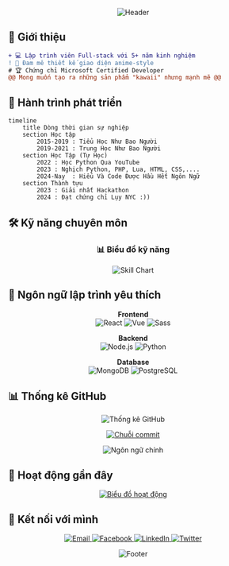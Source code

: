 <p align="center">
  <img src="https://capsule-render.vercel.app/api?type=waving&color=ffcce6&height=200&section=header&text=Chào+Mừng+Bạn+Đã+Đến+Với+Github+Của+Tôi.&fontSize=40&fontColor=ff66b2&animation=fadeIn&fontAlignY=35" alt="Header" />
</p>

## 🌸 Giới thiệu

```diff
+ 💻 Lập trình viên Full-stack với 5+ năm kinh nghiệm
! 🎨 Đam mê thiết kế giao diện anime-style
# 🏆 Chứng chỉ Microsoft Certified Developer
@@ Mong muốn tạo ra những sản phẩm "kawaii" nhưng mạnh mẽ @@
```

## 🎀 Hành trình phát triển

```mermaid
timeline
    title Dòng thời gian sự nghiệp
    section Học tập
        2015-2019 : Tiểu Học Như Bao Người
        2019-2021 : Trung Học Như Bao Người
    section Học Tập (Tự Học)
        2022 : Học Python Qua YouTube
        2023 : Nghịch Python, PHP, Lua, HTML, CSS,....
        2024-Nay  : Hiểu Và Code Được Hầu Hết Ngôn Ngữ
    section Thành tựu
        2023 : Giải nhất Hackathon
        2024 : Đạt chứng chỉ Lụy NYC :))
```

## 🛠 Kỹ năng chuyên môn

<div align="center">
  
  ### 📊 Biểu đồ kỹ năng
  ![Skill Chart](https://skillicons.dev/icons?i=js,ts,react,vue,nodejs,py,php,lua,html,nodejs,laravel,mysql,aws,docker,git,unity,unreal,nextjs,androidstudio,ae,au,blender,c,cs,cpp,cloudflare,discord,bots,discordjs,dotnet,github,gitlab,heroku,ai,jquery,ps,pr,replit,robloxstudio,stackoverflow,visualstudio,vscode,vite,windows,wordpress,xd&theme=light&perline=7)
  
</div>

## 🌸 Ngôn ngữ lập trình yêu thích

<div align="center">
  
  **Frontend**  
  <img src="https://img.shields.io/badge/-React-ff66b2?style=for-the-badge&logo=react&logoColor=white" alt="React"/> 
  <img src="https://img.shields.io/badge/-Vue.js-ff85b2?style=for-the-badge&logo=vuedotjs&logoColor=white" alt="Vue"/>
  <img src="https://img.shields.io/badge/-Sass-ff99cc?style=for-the-badge&logo=sass&logoColor=white" alt="Sass"/>
  
  **Backend**  
  <img src="https://img.shields.io/badge/-Node.js-ff66b2?style=for-the-badge&logo=nodedotjs&logoColor=white" alt="Node.js"/>
  <img src="https://img.shields.io/badge/-Python-ff85b2?style=for-the-badge&logo=python&logoColor=white" alt="Python"/>
  
  **Database**  
  <img src="https://img.shields.io/badge/-MongoDB-ff99cc?style=for-the-badge&logo=mongodb&logoColor=white" alt="MongoDB"/>
  <img src="https://img.shields.io/badge/-PostgreSQL-ff66b2?style=for-the-badge&logo=postgresql&logoColor=white" alt="PostgreSQL"/>
  
</div>

## 📊 Thống kê GitHub

<div align="center">
  
  ![Thống kê GitHub](https://github-readme-stats.vercel.app/api?username=NguyenNhatIT&show_icons=true&theme=sakura&hide_border=true&bg_color=fff0f5&title_color=ff66b2&icon_color=ff85b2&text_color=ff99cc)
  
  [![Chuỗi commit](https://streak-stats.demolab.com?user=NguyenNhatIT&theme=sakura&hide_border=true&background=FFF0F5&ring=FF66B2&fire=FF85B2&currStreakNum=FF99CC&sideNums=FF99CC&currStreakLabel=FF66B2&sideLabels=FF85B2&dates=FF99CC)](https://git.io/streak-stats)
  
  ![Ngôn ngữ chính](https://github-readme-stats.vercel.app/api/top-langs/?username=NguyenNhatIT&layout=compact&theme=sakura&hide_border=true&bg_color=fff0f5&title_color=ff66b2&text_color=ff85b2)
  
</div>

## 🌸 Hoạt động gần đây

<div align="center">
  
  [![Biểu đồ hoạt động](https://github-readme-activity-graph.vercel.app/graph?username=NguyenNhatIT&bg_color=fff0f5&color=ff99cc&line=ff66b2&point=ff85b2&area=true&hide_border=true)](https://github.com/ashutosh00710/github-readme-activity-graph)
  
</div>

## 🎀 Kết nối với mình

<p align="center">
  <a href="mailto:nguyennhat.it@example.com">
    <img src="https://img.shields.io/badge/Gmail-ff66b2?style=for-the-badge&logo=gmail&logoColor=white" alt="Email"/>
  </a>
  <a href="https://facebook.com/nguyennhat.it">
    <img src="https://img.shields.io/badge/Facebook-ff85b2?style=for-the-badge&logo=facebook&logoColor=white" alt="Facebook"/>
  </a>
  <a href="https://linkedin.com/in/nguyennhatit">
    <img src="https://img.shields.io/badge/LinkedIn-ff99cc?style=for-the-badge&logo=linkedin&logoColor=white" alt="LinkedIn"/>
  </a>
  <a href="https://twitter.com/NguyenNhatIT">
    <img src="https://img.shields.io/badge/Twitter-ff66b2?style=for-the-badge&logo=twitter&logoColor=white" alt="Twitter"/>
  </a>
</p>

<p align="center">
  <img src="https://capsule-render.vercel.app/api?type=waving&color=ffcce6&height=100&section=footer&text=Cảm%20ơn%20bạn%20đã%20ghé%20thăm!&fontSize=30&fontColor=ff66b2&animation=fadeIn" alt="Footer" />
</p>
